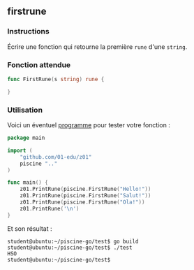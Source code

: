 ## firstrune

### Instructions

Écrire une fonction qui retourne la première `rune` d'une `string`.

### Fonction attendue

```go
func FirstRune(s string) rune {

}
```

### Utilisation

Voici un éventuel [programme](TODO-LINK) pour tester votre fonction :

```go
package main

import (
	"github.com/01-edu/z01"
	piscine ".."
)

func main() {
	z01.PrintRune(piscine.FirstRune("Hello!"))
	z01.PrintRune(piscine.FirstRune("Salut!"))
	z01.PrintRune(piscine.FirstRune("Ola!"))
	z01.PrintRune('\n')
}
```

Et son résultat :

```console
student@ubuntu:~/piscine-go/test$ go build
student@ubuntu:~/piscine-go/test$ ./test
HSO
student@ubuntu:~/piscine-go/test$
```
